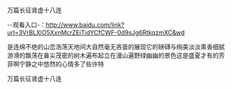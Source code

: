 万篇长征肾虚十八连

--观看入口-：http://www.baidu.com/link?url=3VrBLXlO5XxnMcrZEiTidYCfCWF-0d9sJg6RtkqzmXC&wd

是连绵不绝的山峦浩荡天地间大自然毫无吝啬的展现它的磅礴与绚美淡淡熏香细腻游滑的飘荡在鼻尖茂密的树木遍布起立在漫山遍野绿幽幽的景色这是盛夏才有的芳菲啊宁静之中悠然的心情多了些许特






万篇长征肾虚十八连

